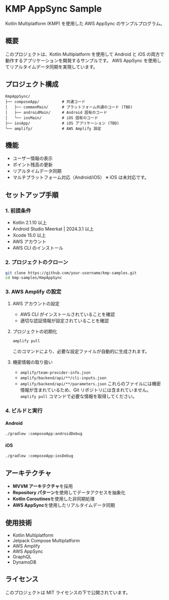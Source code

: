 # KMP AppSync Sample

Kotlin Multiplatform (KMP) を使用した AWS AppSync のサンプルプログラム。

## 概要

このプロジェクトは、Kotlin Multiplatform を使用して Android と iOS の両方で動作するアプリケーションを開発するサンプルです。
AWS AppSync を使用してリアルタイムデータ同期を実現しています。

## プロジェクト構成

```
KmpAppSync/
├── composeApp/          # 共通コード
│   ├── commonMain/      # プラットフォーム共通のコード (TBD)
│   ├── androidMain/     # Android 固有のコード
│   └── iosMain/         # iOS 固有のコード
├── iosApp/              # iOS アプリケーション (TBD)
└── amplify/             # AWS Amplify 設定
```

## 機能

- ユーザー情報の表示
- ポイント残高の更新
- リアルタイムデータ同期
- マルチプラットフォーム対応（Android/iOS）
    ※ iOS は未対応です。

## セットアップ手順

### 1. 前提条件

- Kotlin 2.1.10 以上
- Android Studio Meerkat | 2024.3.1 以上
- Xcode 15.0 以上
- AWS アカウント
- AWS CLI のインストール

### 2. プロジェクトのクローン

```bash
git clone https://github.com/your-username/kmp-samples.git
cd kmp-samples/KmpAppSync
```

### 3. AWS Amplify の設定

1. AWS アカウントの設定
   - AWS CLI がインストールされていることを確認
   - 適切な認証情報が設定されていることを確認

2. プロジェクトの初期化
   ```bash
   amplify pull
   ```
   このコマンドにより、必要な設定ファイルが自動的に生成されます。

3. 機密情報の取り扱い
   - `amplify/team-provider-info.json`
   - `amplify/backend/api/**/cli-inputs.json`
   - `amplify/backend/api/**/parameters.json`
   これらのファイルには機密情報が含まれているため、Git リポジトリには含まれていません。
   `amplify pull` コマンドで必要な情報を取得してください。

### 4. ビルドと実行

#### Android
```bash
./gradlew :composeApp:androidDebug
```

#### iOS
```bash
./gradlew :composeApp:iosDebug
```

## アーキテクチャ

- **MVVM アーキテクチャ**を採用
- **Repository パターン**を使用してデータアクセスを抽象化
- **Kotlin Coroutines**を使用した非同期処理
- **AWS AppSync**を使用したリアルタイムデータ同期

## 使用技術

- Kotlin Multiplatform
- Jetpack Compose Multiplatform
- AWS Amplify
- AWS AppSync
- GraphQL
- DynamoDB

## ライセンス

このプロジェクトは MIT ライセンスの下で公開されています。
